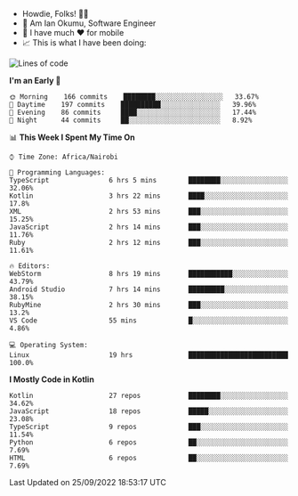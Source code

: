 
* Howdie, Folks! 👋🤓
* 🤪 Am Ian Okumu, Software Engineer
* 📱 I have much ❤️ for mobile
* 📈 This is what I have been doing:
  
<!-- <a href="https://otsembo.github.io/OtsemboPortfolio/" style="margin-right:.5%; margin-top=.5%;">
  <img align="center" src="https://github-readme-stats.vercel.app/api/top-langs/?username=otsembo&layout=compact" />
</a> -->

<!--START_SECTION:waka-->
![Lines of code](https://img.shields.io/badge/From%20Hello%20World%20I%27ve%20Written-776%20Thousand%20lines%20of%20code-blue)

**I'm an Early 🐤** 

```text
🌞 Morning    166 commits    ████████░░░░░░░░░░░░░░░░░   33.67% 
🌆 Daytime    197 commits    ██████████░░░░░░░░░░░░░░░   39.96% 
🌃 Evening    86 commits     ████░░░░░░░░░░░░░░░░░░░░░   17.44% 
🌙 Night      44 commits     ██░░░░░░░░░░░░░░░░░░░░░░░   8.92%

```


📊 **This Week I Spent My Time On** 

```text
⌚︎ Time Zone: Africa/Nairobi

💬 Programming Languages: 
TypeScript               6 hrs 5 mins        ████████░░░░░░░░░░░░░░░░░   32.06% 
Kotlin                   3 hrs 22 mins       ████░░░░░░░░░░░░░░░░░░░░░   17.8% 
XML                      2 hrs 53 mins       ███░░░░░░░░░░░░░░░░░░░░░░   15.25% 
JavaScript               2 hrs 14 mins       ███░░░░░░░░░░░░░░░░░░░░░░   11.76% 
Ruby                     2 hrs 12 mins       ███░░░░░░░░░░░░░░░░░░░░░░   11.61%

🔥 Editors: 
WebStorm                 8 hrs 19 mins       ███████████░░░░░░░░░░░░░░   43.79% 
Android Studio           7 hrs 14 mins       █████████░░░░░░░░░░░░░░░░   38.15% 
RubyMine                 2 hrs 30 mins       ███░░░░░░░░░░░░░░░░░░░░░░   13.2% 
VS Code                  55 mins             █░░░░░░░░░░░░░░░░░░░░░░░░   4.86%

💻 Operating System: 
Linux                    19 hrs              █████████████████████████   100.0%

```

**I Mostly Code in Kotlin** 

```text
Kotlin                   27 repos            ████████░░░░░░░░░░░░░░░░░   34.62% 
JavaScript               18 repos            █████░░░░░░░░░░░░░░░░░░░░   23.08% 
TypeScript               9 repos             ███░░░░░░░░░░░░░░░░░░░░░░   11.54% 
Python                   6 repos             ██░░░░░░░░░░░░░░░░░░░░░░░   7.69% 
HTML                     6 repos             ██░░░░░░░░░░░░░░░░░░░░░░░   7.69%

```



 Last Updated on 25/09/2022 18:53:17 UTC
<!--END_SECTION:waka-->

<br />
<br />
<br />
<br />
<br />
  
  </div>
<!---
otsembo/otsembo is a ✨ special ✨ repository because its `README.md` (this file) appears on your GitHub profile.
You can click the Preview link to take a look at your changes.
--->
